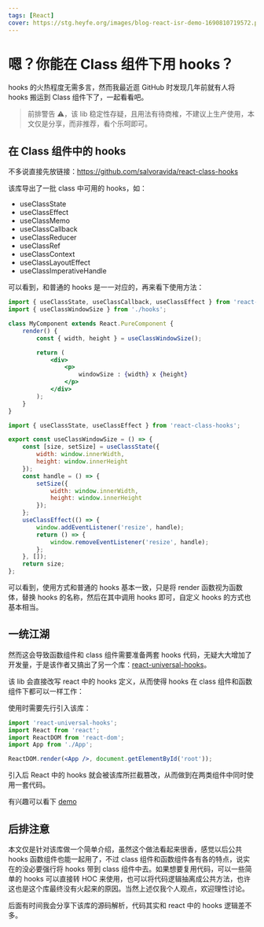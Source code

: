 ```yaml
---
tags: [React]
cover: https://stg.heyfe.org/images/blog-react-isr-demo-1690810719572.png
---
```


# 嗯？你能在 Class 组件下用 hooks？

hooks 的火热程度无需多言，然而我最近逛 GitHub 时发现几年前就有人将 hooks 搬运到 Class 组件下了，一起看看吧。

> 前排警告 ⚠️，该 lib 稳定性存疑，且用法有待商榷，不建议上生产使用，本文仅是分享，而非推荐，看个乐呵即可。

## 在 Class 组件中的 hooks

不多说直接先放链接：https://github.com/salvoravida/react-class-hooks

该库导出了一批 class 中可用的 hooks，如：

-   useClassState
-   useClassEffect
-   useClassMemo
-   useClassCallback
-   useClassReducer
-   useClassRef
-   useClassContext
-   useClassLayoutEffect
-   useClassImperativeHandle

可以看到，和普通的 hooks 是一一对应的，再来看下使用方法：

```jsx
import { useClassState, useClassCallback, useClassEffect } from 'react-class-hooks';
import { useClassWindowSize } from './hooks';

class MyComponent extends React.PureComponent {
    render() {
        const { width, height } = useClassWindowSize();

        return (
            <div>
                <p>
                    windowSize : {width} x {height}
                </p>
            </div>
        );
    }
}
```

```js
import { useClassState, useClassEffect } from 'react-class-hooks';

export const useClassWindowSize = () => {
    const [size, setSize] = useClassState({
        width: window.innerWidth,
        height: window.innerHeight
    });
    const handle = () => {
        setSize({
            width: window.innerWidth,
            height: window.innerHeight
        });
    };
    useClassEffect(() => {
        window.addEventListener('resize', handle);
        return () => {
            window.removeEventListener('resize', handle);
        };
    }, []);
    return size;
};
```

可以看到，使用方式和普通的 hooks 基本一致，只是将 render 函数视为函数体，替换 hooks 的名称，然后在其中调用 hooks 即可，自定义 hooks 的方式也基本相当。

## 一统江湖

然而这会导致函数组件和 class 组件需要准备两套 hooks 代码，无疑大大增加了开发量，于是该作者又搞出了另一个库：[react-universal-hooks](https://github.com/salvoravida/react-universal-hooks)。

该 lib 会直接改写 react 中的 hooks 定义，从而使得 hooks 在 class 组件和函数组件下都可以一样工作：

使用时需要先行引入该库：

```jsx
import 'react-universal-hooks';
import React from 'react';
import ReactDOM from 'react-dom';
import App from './App';

ReactDOM.render(<App />, document.getElementById('root'));
```

引入后 React 中的 hooks 就会被该库所拦截篡改，从而做到在两类组件中同时使用一套代码。

有兴趣可以看下 [demo](https://codesandbox.io/s/interesting-architecture-pgt46d?file=/src/App.js)

## 后排注意

本文仅是针对该库做一个简单介绍，虽然这个做法看起来很香，感觉以后公共 hooks 函数组件也能一起用了，不过 class 组件和函数组件各有各的特点，说实在的没必要强行将 hooks 带到 class 组件中去。如果想要复用代码，可以一些简单的 hooks 可以直接转 HOC 来使用，也可以将代码逻辑抽离成公共方法，也许这也是这个库最终没有火起来的原因。当然上述仅我个人观点，欢迎理性讨论。

后面有时间我会分享下该库的源码解析，代码其实和 react 中的 hooks 逻辑差不多。
